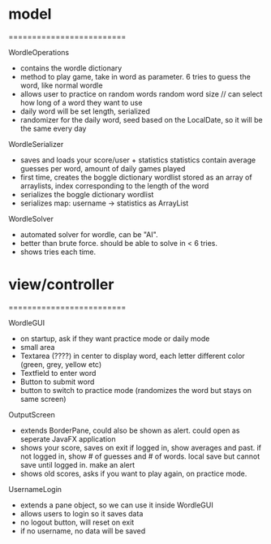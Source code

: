 # model
=========================

WordleOperations
 - contains the wordle dictionary
 - method to play game, take in word as parameter. 6 tries to guess the word, like normal wordle
 - allows user to practice on random words
        random word size // can select how long of a word they want to use
 - daily word will be set length, serialized
 - randomizer for the daily word, seed based on the LocalDate, so it will be the same every day

WordleSerializer
 - saves and loads your score/user + statistics
         statistics contain average guesses per word, amount of daily games played
 - first time, creates the boggle dictionary wordlist
        stored as an array of arraylists, index corresponding to the length of the word
 - serializes the boggle dictionary wordlist
 - serializes map: username -> statistics as ArrayList<String>

WordleSolver
 - automated solver for wordle, can be "AI".
 - better than brute force. should be able to solve in < 6 tries.
 - shows tries each time.


# view/controller
=========================

WordleGUI
 - on startup, ask if they want practice mode or daily mode
 - small area
 - Textarea (????) in center to display word, each letter different color (green, grey, yellow etc)
 - Textfield to enter word
 - Button to submit word
 - button to switch to practice mode (randomizes the word but stays on same screen)

OutputScreen
 - extends BorderPane, could also be shown as alert.
        could open as seperate JavaFX application
 - shows your score, saves on exit
        if logged in, show averages and past.
        if not logged in, show # of guesses and # of words. local save but cannot save until logged in. make an alert
 - shows old scores, asks if you want to play again, on practice mode.

 UsernameLogin
  - extends a pane object, so we can use it inside WordleGUI
  - allows users to login so it saves data
  - no logout button, will reset on exit
  - if no username, no data will be saved


